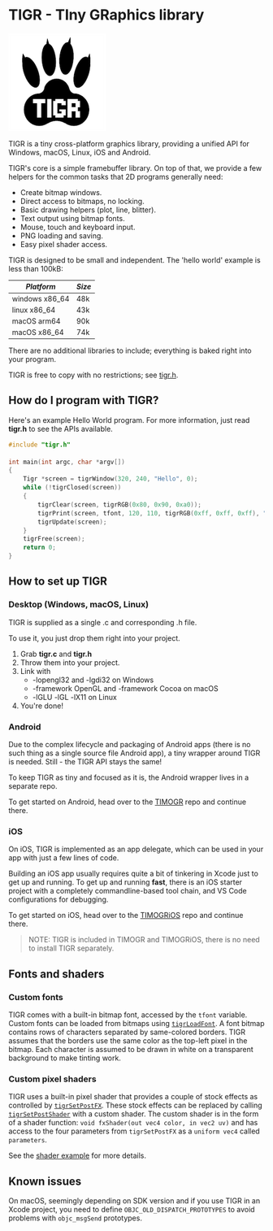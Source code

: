 # TIGR - TIny GRaphics library

![](./tigr.png)

TIGR is a tiny cross-platform graphics library,
providing a unified API for Windows, macOS, Linux, iOS and Android.

TIGR's core is a simple framebuffer library. On top of that, we provide a few helpers for the common tasks that 2D programs generally need:

 - Create bitmap windows.
 - Direct access to bitmaps, no locking.
 - Basic drawing helpers (plot, line, blitter).
 - Text output using bitmap fonts.
 - Mouse, touch and keyboard input.
 - PNG loading and saving.
 - Easy pixel shader access.

TIGR is designed to be small and independent.
The 'hello world' example is less than 100kB:

| *Platform* | *Size* |
| --- | --- |
| windows x86_64 | 48k |
| linux x86_64 | 43k |
| macOS arm64 | 90k |
| macOS x86_64 | 74k |

There are no additional libraries to include; everything is baked right into your program.

TIGR is free to copy with no restrictions; see [tigr.h](tigr.h).

## How do I program with TIGR?

Here's an example Hello World program. For more information, just read **tigr.h** to see the APIs available.

```C
#include "tigr.h"

int main(int argc, char *argv[])
{
    Tigr *screen = tigrWindow(320, 240, "Hello", 0);
    while (!tigrClosed(screen))
    {
        tigrClear(screen, tigrRGB(0x80, 0x90, 0xa0));
        tigrPrint(screen, tfont, 120, 110, tigrRGB(0xff, 0xff, 0xff), "Hello, world.");
        tigrUpdate(screen);
    }
    tigrFree(screen);
    return 0;
}
```

## How to set up TIGR

### Desktop (Windows, macOS, Linux)

TIGR is supplied as a single .c and corresponding .h file.

To use it, you just drop them right into your project.

1. Grab  **tigr.c** and **tigr.h**
2. Throw them into your project.
3. Link with
    - -lopengl32 and -lgdi32 on Windows
    - -framework OpenGL and -framework Cocoa on macOS
    - -lGLU -lGL -lX11 on Linux
4. You're done!

### Android

Due to the complex lifecycle and packaging of Android apps
(there is no such thing as a single source file Android app),
a tiny wrapper around TIGR is needed. Still - the TIGR API stays the same!

To keep TIGR as tiny and focused as it is, the Android wrapper lives in a separate repo.

To get started on Android, head over to the [TIMOGR](https://github.com/erkkah/timogr) repo and continue there.

### iOS

On iOS, TIGR is implemented as an app delegate, which can be used in your app with just a few lines of code.

Building an iOS app usually requires quite a bit of tinkering in Xcode just to get up and running. To get up and running **fast**, there is an iOS starter project with a completely commandline-based tool chain, and VS Code configurations for debugging.

To get started on iOS, head over to the [TIMOGRiOS](https://github.com/erkkah/timogrios) repo and continue there.

> NOTE: TIGR is included in TIMOGR and TIMOGRiOS, there is no need to install TIGR separately.

## Fonts and shaders

### Custom fonts

TIGR comes with a built-in bitmap font, accessed by the `tfont` variable. Custom fonts can be loaded from bitmaps using [`tigrLoadFont`](tigr.h#L149). A font bitmap contains rows of characters separated by same-colored borders. TIGR assumes that the borders use the same color as the top-left pixel in the bitmap. Each character is assumed to be drawn in white on a transparent background to make tinting work.

### Custom pixel shaders

TIGR uses a built-in pixel shader that provides a couple of stock effects as controlled by [`tigrSetPostFX`](tigr.h#L84).
These stock effects can be replaced by calling [`tigrSetPostShader`](tigr.h#L75) with a custom shader.
The custom shader is in the form of a shader function: `void fxShader(out vec4 color, in vec2 uv)` and has access to the four parameters from `tigrSetPostFX` as a `uniform vec4` called `parameters`.

See the [shader example](examples/shader/shader.c) for more details.

## Known issues

On macOS, seemingly depending on SDK version and if you use TIGR in an Xcode project, you need to define `OBJC_OLD_DISPATCH_PROTOTYPES` to avoid problems with `objc_msgSend` prototypes.
